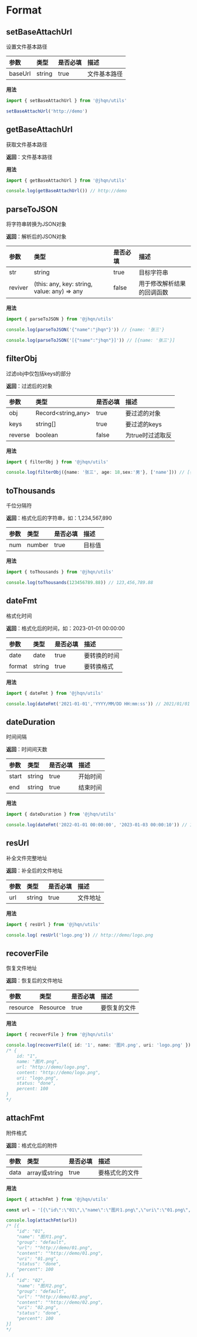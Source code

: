 # Format

## setBaseAttachUrl
设置文件基本路径

| 参数             | 类型           | 是否必填  | 描述 |
|:---------------|:-------------|:------| :------|
| baseUrl        | string       | true  | 文件基本路径 |

**用法**
```ts
import { setBaseAttachUrl } from '@jhqn/utils'

setBaseAttachUrl('http://demo')
```

## getBaseAttachUrl
获取文件基本路径

**返回**：文件基本路径

**用法**
```ts
import { getBaseAttachUrl } from '@jhqn/utils'

console.log(getBaseAttachUrl()) // http://demo
```

## parseToJSON

将字符串转换为JSON对象

**返回**：解析后的JSON对象

| 参数             | 类型       | 是否必填  | 描述    |
|:---------------|:---------|:------|:------|
| str        | string   | true  | 目标字符串 |
| reviver        | (this: any, key: string, value: any) => any | false | 用于修改解析结果的回调函数 |

**用法**
```ts
import { parseToJSON } from '@jhqn/utils'

console.log(parseToJSON('{"name":"jhqn"}')) // {name: '张三'}

console.log(parseToJSON('[{"name":"jhqn"}]')) // [{name: '张三'}]
```

## filterObj
过滤obj中仅包括keys的部分

**返回**：过滤后的对象

| 参数             | 类型           | 是否必填  | 描述       |
|:---------------|:-------------|:------|:---------|
| obj        | Record<string,any>       | true  | 要过滤的对象   |
| keys        |string[]       | true  | 要过滤的keys |
| reverse        | boolean      | false | 为true时过滤取反   |

**用法**
```ts
import { filterObj } from '@jhqn/utils'

console.log(filterObj({name: '张三', age: 18,sex:'男'}, ['name'])) // [{name: '张三'}]
```

## toThousands
千位分隔符

**返回**：格式化后的字符串，如：1,234,567,890

| 参数             | 类型           | 是否必填  | 描述  |
|:---------------|:-------------|:------|:----|
| num        | number       | true  | 目标值 |

**用法**
```ts
import { toThousands } from '@jhqn/utils'

console.log(toThousands(123456789.88)) // 123,456,789.88
```

## dateFmt
格式化时间

**返回**：格式化后的时间，如：2023-01-01 00:00:00

| 参数             | 类型     | 是否必填 | 描述     |
|:---------------|:-------|:-----|:-------|
| date        | date   | true | 要转换的时间 |
| format        | string | true | 要转换格式  |

**用法**
```ts
import { dateFmt } from '@jhqn/utils'

console.log(dateFmt('2021-01-01','YYYY/MM/DD HH:mm:ss')) // 2021/01/01 00:00:00
```

## dateDuration
时间间隔

**返回**：时间间天数

| 参数             | 类型     | 是否必填 | 描述     |
|:---------------|:-------|:-----|:-------|
| start        | string | true | 开始时间 |
| end        | string   | true | 结束时间  |

**用法**
```ts
import { dateDuration } from '@jhqn/utils'

console.log(dateFmt('2022-01-01 00:00:00', '2023-01-03 00:00:10')) // 1年零2天
```

## resUrl
补全文件完整地址

**返回**：补全后的文件地址

| 参数             | 类型     | 是否必填 | 描述     |
|:---------------|:-------|:-----|:-------|
| url        | string   | true | 文件地址 |

**用法**
```ts
import { resUrl } from '@jhqn/utils'

console.log( resUrl('logo.png')) // http://demo/logo.png
```

## recoverFile
恢复文件地址

**返回**：恢复后的文件地址

| 参数             | 类型     | 是否必填 | 描述     |
|:---------------|:-------|:-----|:-------|
| resource        | Resource   | true | 要恢复的文件 |

**用法**
```ts
import { recoverFile } from '@jhqn/utils'

console.log(recoverFile({ id: '1', name: '图片.png', uri: 'logo.png' }))
/* {
    id: "1",
    name: "图片.png",
    url: "http://demo/logo.png",
    content: "http://demo/logo.png",
    uri: "logo.png",
    status: "done",
    percent: 100
}
*/
```

## attachFmt
附件格式

**返回**：格式化后的附件

| 参数   | 类型           | 是否必填 | 描述     |
|:-----|:-------------|:-----|:-------|
| data | array或string | true | 要格式化的文件 |

**用法**
```ts
import { attachFmt } from '@jhqn/utils'

const url = '[{\"id\":\"01\",\"name\":\"图片1.png\",\"uri\":\"01.png\",\"group\":\"default\"},{\"id\":\"02\",\"name\":\"图片2.png\",\"uri\":\"02.png\",\"group\":\"default\"}]'

console.log(attachFmt(url))
/* [{
    "id": "01",
    "name": "图片1.png",
    "group": "default",
    "url": ""http://demo/01.png",
    "content": ""http://demo/01.png",
    "uri": "01.png",
    "status": "done",
    "percent": 100
},{
    "id": "02",
    "name": "图片2.png",
    "group": "default",
    "url": ""http://demo/02.png",
    "content": ""http://demo/02.png",
    "uri": "02.png",
    "status": "done",
    "percent": 100
}]
*/
```

